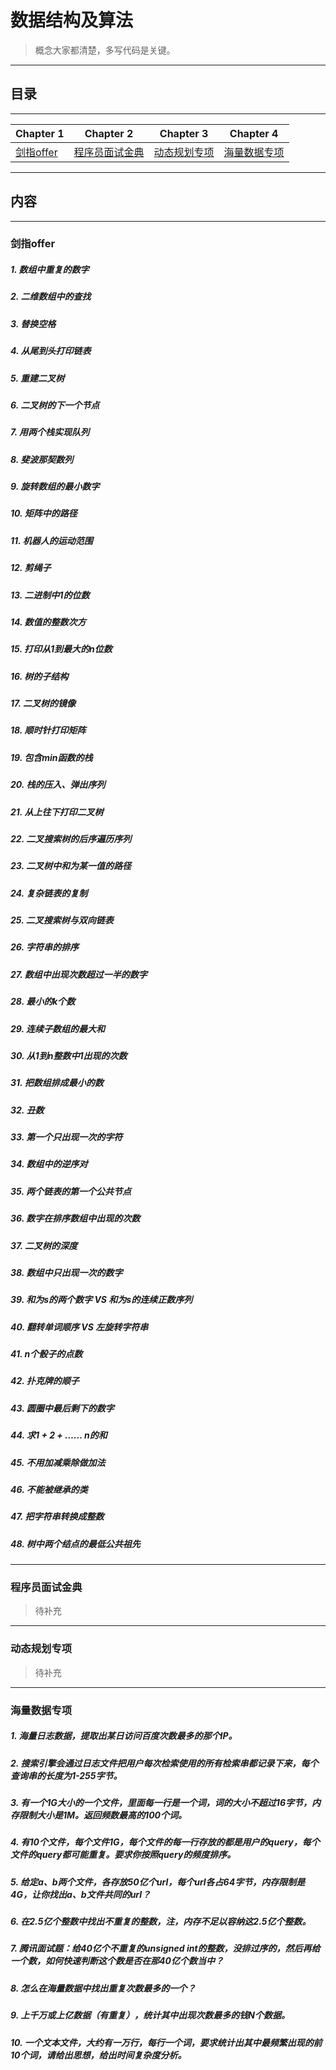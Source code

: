 # 数据结构及算法

> 概念大家都清楚，多写代码是关键。

---

## 目录

---

| Chapter 1 | Chapter 2 | Chapter 3| Chapter 4 | 
| --------- | --------- | --------- | --------- | 
|[剑指offer](#offer)|[程序员面试金典](#ctci)|[动态规划专项](#dp)|[海量数据专项](#big)|

---

## 内容

---

### <span id = "offer">剑指offer</span>
##### 1. 数组中重复的数字
##### 2. 二维数组中的查找
##### 3. 替换空格
##### 4. 从尾到头打印链表
##### 5. 重建二叉树
##### 6. 二叉树的下一个节点
##### 7. 用两个栈实现队列
##### 8. 斐波那契数列
##### 9. 旋转数组的最小数字
##### 10. 矩阵中的路径
##### 11. 机器人的运动范围
##### 12. 剪绳子
##### 13. 二进制中1的位数
##### 14. 数值的整数次方
##### 15. 打印从1到最大的n位数
##### 16. 树的子结构
##### 17. 二叉树的镜像
##### 18. 顺时针打印矩阵
##### 19. 包含min函数的栈
##### 20. 栈的压入、弹出序列
##### 21. 从上往下打印二叉树
##### 22. 二叉搜索树的后序遍历序列
##### 23. 二叉树中和为某一值的路径
##### 24. 复杂链表的复制
##### 25. 二叉搜索树与双向链表
##### 26. 字符串的排序
##### 27. 数组中出现次数超过一半的数字
##### 28. 最小的k个数
##### 29. 连续子数组的最大和
##### 30. 从1到n整数中1出现的次数
##### 31. 把数组排成最小的数
##### 32. 丑数
##### 33. 第一个只出现一次的字符
##### 34. 数组中的逆序对
##### 35. 两个链表的第一个公共节点
##### 36. 数字在排序数组中出现的次数
##### 37. 二叉树的深度
##### 38. 数组中只出现一次的数字
##### 39. 和为s的两个数字 VS 和为s的连续正数序列
##### 40. 翻转单词顺序 VS 左旋转字符串
##### 41. n个骰子的点数
##### 42. 扑克牌的顺子
##### 43. 圆圈中最后剩下的数字
##### 44. 求1 + 2 + …… n的和
##### 45. 不用加减乘除做加法
##### 46. 不能被继承的类 
##### 47. 把字符串转换成整数
##### 48. 树中两个结点的最低公共祖先

---

### <span id = "ctci">程序员面试金典</span>

> 待补充

---

### <span id = "dp">动态规划专项</span>

> 待补充

---

### <span id = "big">海量数据专项</span>
##### 1. 海量日志数据，提取出某日访问百度次数最多的那个IP。
##### 2. 搜索引擎会通过日志文件把用户每次检索使用的所有检索串都记录下来，每个查询串的长度为1-255字节。
##### 3. 有一个1G大小的一个文件，里面每一行是一个词，词的大小不超过16字节，内存限制大小是1M。返回频数最高的100个词。
##### 4. 有10个文件，每个文件1G，每个文件的每一行存放的都是用户的query，每个文件的query都可能重复。要求你按照query的频度排序。
##### 5. 给定a、b两个文件，各存放50亿个url，每个url各占64字节，内存限制是4G，让你找出a、b文件共同的url？
##### 6. 在2.5亿个整数中找出不重复的整数，注，内存不足以容纳这2.5亿个整数。
##### 7. 腾讯面试题：给40亿个不重复的unsigned int的整数，没排过序的，然后再给一个数，如何快速判断这个数是否在那40亿个数当中？
##### 8. 怎么在海量数据中找出重复次数最多的一个？
##### 9. 上千万或上亿数据（有重复），统计其中出现次数最多的钱N个数据。
##### 10. 一个文本文件，大约有一万行，每行一个词，要求统计出其中最频繁出现的前10个词，请给出思想，给出时间复杂度分析。